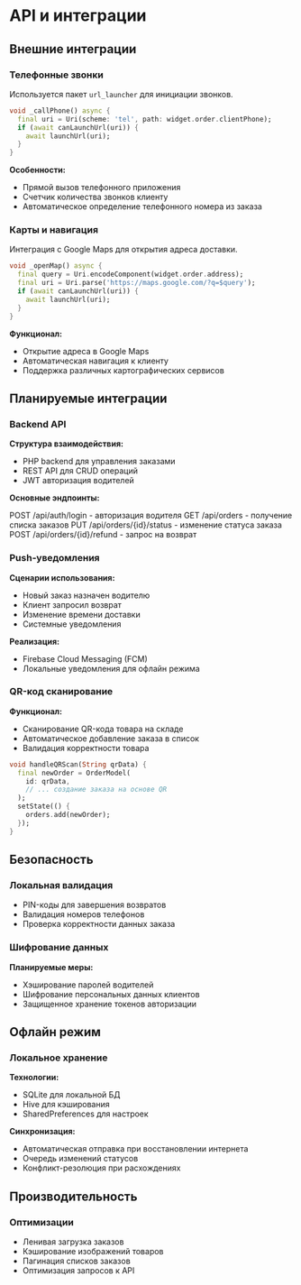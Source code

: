 # API и интеграции

## Внешние интеграции

### Телефонные звонки

Используется пакет `url_launcher` для инициации звонков.

```dart
void _callPhone() async {
  final uri = Uri(scheme: 'tel', path: widget.order.clientPhone);
  if (await canLaunchUrl(uri)) {
    await launchUrl(uri);
  }
}
```

**Особенности:**

- Прямой вызов телефонного приложения
- Счетчик количества звонков клиенту
- Автоматическое определение телефонного номера из заказа

### Карты и навигация

Интеграция с Google Maps для открытия адреса доставки.

```dart
void _openMap() async {
  final query = Uri.encodeComponent(widget.order.address);
  final uri = Uri.parse('https://maps.google.com/?q=$query');
  if (await canLaunchUrl(uri)) {
    await launchUrl(uri);
  }
}
```

**Функционал:**

- Открытие адреса в Google Maps
- Автоматическая навигация к клиенту
- Поддержка различных картографических сервисов

## Планируемые интеграции

### Backend API

**Структура взаимодействия:**

- PHP backend для управления заказами
- REST API для CRUD операций
- JWT авторизация водителей

**Основные эндпоинты:**

POST /api/auth/login - авторизация водителя
GET /api/orders - получение списка заказов
PUT /api/orders/{id}/status - изменение статуса заказа
POST /api/orders/{id}/refund - запрос на возврат

### Push-уведомления

**Сценарии использования:**

- Новый заказ назначен водителю
- Клиент запросил возврат
- Изменение времени доставки
- Системные уведомления

**Реализация:**

- Firebase Cloud Messaging (FCM)
- Локальные уведомления для офлайн режима

### QR-код сканирование

**Функционал:**

- Сканирование QR-кода товара на складе
- Автоматическое добавление заказа в список
- Валидация корректности товара

```dart
void handleQRScan(String qrData) {
  final newOrder = OrderModel(
    id: qrData,
    // ... создание заказа на основе QR
  );
  setState(() {
    orders.add(newOrder);
  });
}
```

## Безопасность

### Локальная валидация

- PIN-коды для завершения возвратов
- Валидация номеров телефонов
- Проверка корректности данных заказа

### Шифрование данных

**Планируемые меры:**

- Хэширование паролей водителей
- Шифрование персональных данных клиентов
- Защищенное хранение токенов авторизации

## Офлайн режим

### Локальное хранение

**Технологии:**

- SQLite для локальной БД
- Hive для кэширования
- SharedPreferences для настроек

**Синхронизация:**

- Автоматическая отправка при восстановлении интернета
- Очередь изменений статусов
- Конфликт-резолюция при расхождениях

## Производительность

### Оптимизации

- Ленивая загрузка заказов
- Кэширование изображений товаров
- Пагинация списков заказов
- Оптимизация запросов к API
